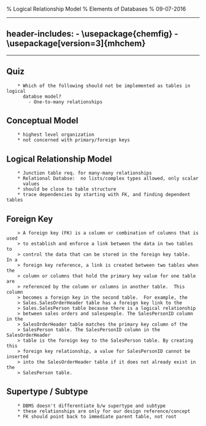 %  Logical Relationship Model
%  Elements of Databases
%  09-07-2016

---
header-includes:
    - \usepackage{chemfig}
    - \usepackage[version=3]{mhchem}
---
---

## Quiz
        * Which of the following should not be implemented as tables in logical
          databse model?
            - One-to-many relationships

## Conceptual Model
        * highest level organization
        * not concerned with primary/foreign keys

## Logical Relationship Model
        * Junction table req. for many-many relationships
        * Relational Databse:  no lists/complex types allowed, only scalar
          values
        * should be close to table structure
        * trace dependencies by starting with FK, and finding dependent tables

## Foreign Key 
        > A foreign key (FK) is a column or combination of columns that is used
        > to establish and enforce a link between the data in two tables to
        > control the data that can be stored in the foreign key table.  In a
        > foreign key reference, a link is created between two tables when the
        > column or columns that hold the primary key value for one table are
        > referenced by the column or columns in another table.  This column
        > becomes a foreign key in the second table.  For example, the
        > Sales.SalesOrderHeader table has a foreign key link to the
        > Sales.SalesPerson table because there is a logical relationship
        > between sales orders and salespeople. The SalesPersonID column in the
        > SalesOrderHeader table matches the primary key column of the
        > SalesPerson table. The SalesPersonID column in the SalesOrderHeader
        > table is the foreign key to the SalesPerson table. By creating this
        > foreign key relationship, a value for SalesPersonID cannot be inserted
        > into the SalesOrderHeader table if it does not already exist in the
        > SalesPerson table.

## Supertype / Subtype
        * DBMS doesn't differentiate b/w supertype and subtype
        * these relationships are only for our design reference/concept
        * FK should point back to immediate parent table, not root
